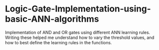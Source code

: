 # Logic-Gate-Implementation-using-basic-ANN-algorithms
Implementation of AND and OR gates using different ANN learning rules. Writing these helped me understand how to vary the threshold values, and how to best define the learning rules in the functions. 

